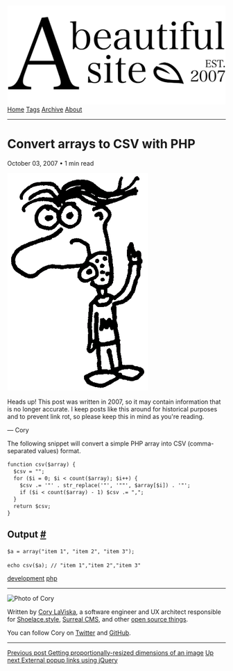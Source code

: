 <a href="../../index.html" class="header-link"><img src="../../images/logos/wordmark.svg" alt="A Beautiful Site" class="wordmark" /></a> <a href="../../index.html" class="nav-item">Home</a> <a href="../../tags/index.html" class="nav-item">Tags</a> <a href="../index.html" class="nav-item">Archive</a> <a href="../../about/index.html" class="nav-item">About</a>

------------------------------------------------------------------------

Convert arrays to CSV with PHP
==============================

October 03, 2007 • 1 min read

![A drawing of a cartoon man pointing upwards](../../images/artwork/pointer.gif)

Heads up! This post was written in 2007, so it may contain information that is no longer accurate. I keep posts like this around for historical purposes and to prevent link rot, so please keep this in mind as you're reading.

— Cory

The following snippet will convert a simple PHP array into CSV (comma-separated values) format.

    function csv($array) {
      $csv = "";
      for ($i = 0; $i < count($array); $i++) {
        $csv .= '"' . str_replace('"', '""', $array[$i]) . '"';
        if ($i < count($array) - 1) $csv .= ",";
      }
      return $csv;
    }

Output <a href="#output" class="direct-link">#</a>
--------------------------------------------------

    $a = array("item 1", "item 2", "item 3");

    echo csv($a); // "item 1","item 2","item 3"

<a href="../../tags/development/index.html" class="post-tag">development</a> <a href="../../tags/php/index.html" class="post-tag">php</a>

------------------------------------------------------------------------

<img src="http://0.gravatar.com/avatar/bf1b3b95fd5b096a3592247c29667b33?s=512" alt="Photo of Cory" class="avatar avatar-small" />

Written by [Cory LaViska](../../index-4.html), a software engineer and UX architect responsible for [Shoelace.style](https://shoelace.style/), [Surreal CMS](https://www.surrealcms.com/), and other [open source things](https://github.com/claviska).

You can follow Cory on [Twitter](https://twitter.com/claviska) and [GitHub](https://github.com/claviska).

------------------------------------------------------------------------

<a href="../getting-proportionally-resized-dimensions-of-an-image/index.html" class="post-nav-previous"><span class="small">Previous post</span> Getting proportionally-resized dimensions of an image</a> <a href="../external-popup-links-using-jquery/index.html" class="post-nav-next"><span class="small">Up next</span> External popup links using jQuery</a>
